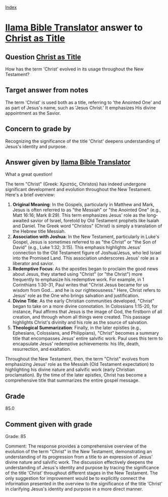 
[Index](../../index.md)
# [llama Bible Translator](../../answering_models/llama_Bible_Translator.md) answer to [Christ as Title](../../questions/Christ_as_Title.md)

## Question [Christ as Title](../../questions/Christ_as_Title.md)
How has the term 'Christ' evolved in its usage throughout the New Testament?

## Target answer from notes
The term 'Christ' is used both as a title, referring to 'the Anointed One' and as part of Jesus's name, such as 'Jesus Christ.' It emphasizes His divine appointment as the Savior.

## Concern to grade by
Recognizing the significance of the title 'Christ' deepens understanding of Jesus's identity and purpose.

## Answer given by [llama Bible Translator](../../answering_models/llama_Bible_Translator.md)
What a great question!

The term "Christ" (Greek: Χριστός, Christos) has indeed undergone significant development and evolution throughout the New Testament. Here's a brief overview:

1. **Original Meaning**: In the Gospels, particularly in Matthew and Mark, Jesus is often referred to as "the Messiah" or "the Anointed One" (e.g., Matt 16:16; Mark 8:29). This term emphasizes Jesus' role as the long-awaited savior of Israel, foretold by Old Testament prophets like Isaiah and Daniel. The Greek word "Christos" (Christ) is simply a translation of the Hebrew title Messiah.
2. **Association with Joshua**: In the New Testament, particularly in Luke's Gospel, Jesus is sometimes referred to as "the Christ" or "the Son of David" (e.g., Luke 1:32; 3:15). This emphasis highlights Jesus' connection to the Old Testament figure of Joshua/Jesus, who led Israel into the Promised Land. This association underscores Jesus' role as a liberator and savior.
3. **Redemptive Focus**: As the apostles began to proclaim the good news about Jesus, they started using "Christ" (or "the Christ") more frequently to emphasize his redemptive work. For example, in 1 Corinthians 1:30-31, Paul writes that "Christ Jesus became for us wisdom from God... and he is our righteousness." Here, Christ refers to Jesus' role as the One who brings salvation and justification.
4. **Divine Title**: As the early Christian communities developed, "Christ" began to take on a more divine connotation. In Colossians 1:15-20, for instance, Paul affirms that Jesus is the image of God, the firstborn of all creation, and through whom all things were created. This passage highlights Christ's divinity and his role as the source of salvation.
5. **Theological Summarization**: Finally, in the later epistles (e.g., Ephesians, Colossians, and Philippians), "Christ" becomes a summary title that encompasses Jesus' entire salvific work. Paul uses this term to encapsulate Jesus' redemptive achievements: his life, death, resurrection, and exaltation.

Throughout the New Testament, then, the term "Christ" evolves from emphasizing Jesus' role as the Messiah (Old Testament expectation) to highlighting his divine nature and salvific work (early Christian proclamation). By the time of the later epistles, Christ has become a comprehensive title that summarizes the entire gospel message.

## Grade
85.0

## Comment given with grade
Grade: 85

Comment: The response provides a comprehensive overview of the evolution of the term "Christ" in the New Testament, demonstrating an understanding of its progression from a title to an expression of Jesus' divine nature and salvific work. The discussion effectively deepens the understanding of Jesus's identity and purpose by tracing the significance of the title 'Christ' throughout different stages in the New Testament. The only suggestion for improvement would be to explicitly connect the information presented in the overview to the significance of the title 'Christ' in clarifying Jesus's identity and purpose in a more direct manner.
